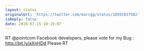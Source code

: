 ```yaml
---
layout: status
originalUrl: 'https://twitter.com/marcgg/status/18591837582'
isReply: false
date: 2010-07-15 10:19:07
---
```


RT @pointcom Facebook developers, please vote for my Bug : http://bit.ly/aXnHDd Please RT

